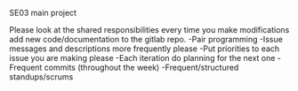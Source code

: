 SE03 main project

Please look at the shared responsibilities every time you make modifications add new code/documentation to the gitlab repo.
-Pair programming
-Issue messages and descriptions more frequently please
-Put priorities to each issue you are making please
-Each iteration do planning for the next one
-Frequent commits (throughout the week)
-Frequent/structured standups/scrums